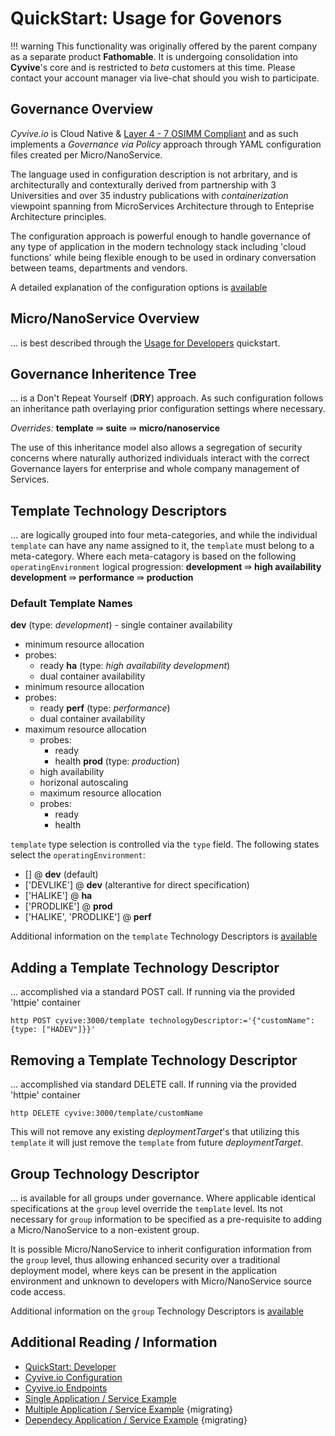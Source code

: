 # QuickStart: Usage for Govenors

!!! warning
    This functionality was originally offered by the parent company as a separate product **Fathomable**. It is undergoing consolidation into **Cyvive**'s core and is restricted to _beta_ customers at this time. Please contact your account manager via live-chat should you wish to participate.

## Governance Overview

_Cyvive.io_ is Cloud Native & [Layer 4 - 7 OSIMM Compliant](http://www.opengroup.org/soa/source-book/osimmv2/p2.htm) and as such implements a _Governance via Policy_ approach through YAML configuration files created per Micro/NanoService.

The language used in configuration description is not arbritary, and is architecturally and contexturally derived from partnership with 3 Universities and over 35 industry publications with _containerization_ viewpoint spanning from MicroServices Architecture through to Enteprise Architecture principles.

The configuration approach is powerful enough to handle governance of any type of application in the modern technology stack including 'cloud functions' while being flexible enough to be used in ordinary conversation between teams, departments and vendors.

A detailed explanation of the configuration options is [available](../configuration/index.md)

## Micro/NanoService Overview

… is best described through the [Usage for Developers](./developer.md) quickstart.

## Governance Inheritence Tree

… is a Don't Repeat Yourself (**DRY**) approach. As such configuration follows an inheritance path overlaying prior configuration settings where necessary.

_Overrides:_
**template** ⇛ **suite** ⇛ **micro/nanoservice**

The use of this inheritance model also allows a segregation of security concerns where naturally authorized individuals interact with the correct Governance layers for enterprise and whole company management of Services.

## Template Technology Descriptors

… are logically grouped into four meta-categories, and while the individual `template` can have any name assigned to it, the `template` must belong to a meta-category. Where each meta-catagory is based on the following `operatingEnvironment` logical progression:
**development** ⇛ **high availability development** ⇛ **performance** ⇛ **production**

### Default Template Names
**dev** (type: _development_)
	- single container availability
  - minimum resource allocation
  - probes:
	  - ready
**ha** (type: _high availability development_)
	- dual container availability
  - minimum resource allocation
  - probes:
	  - ready
**perf** (type: _performance_)
	- dual container availability
  - maximum resource allocation
	- probes:
		- ready
		- health
**prod** (type: _production_)
	- high availability
	- horizonal autoscaling
	- maximum resource allocation
	- probes:
		- ready
		- health

`template` type selection is controlled via the `type` field. The following states select the `operatingEnvironment`:
- [] @ **dev** (default)
- ['DEVLIKE'] @ **dev** (alterantive for direct specification)
- ['HALIKE'] @ **ha**
- ['PRODLIKE'] @ **prod**
- ['HALIKE', 'PRODLIKE'] @ **perf**

Additional information on the `template` Technology Descriptors is [available](../configuration/templates.md)

## Adding a Template Technology Descriptor

… accomplished via a standard POST call. If running via the provided 'httpie' container
```
http POST cyvive:3000/template technologyDescriptor:='{"customName": {type: ["HADEV"]}}'
```

## Removing a Template Technology Descriptor

… accomplished via standard DELETE call. If running via the provided 'httpie' container
```
http DELETE cyvive:3000/template/customName
```

This will not remove any existing _deploymentTarget_'s that utilizing this `template` it will just remove the `template` from future _deploymentTarget_.

## Group Technology Descriptor

… is available for all groups under governance. Where applicable identical specifications at the `group` level override the `template` level. Its not necessary for `group` information to be specified as a pre-requisite to adding a Micro/NanoService to a non-existent group.

It is possible Micro/NanoService to inherit configuration information from the `group` level, thus allowing enhanced security over a traditional deployment model, where keys can be present in the application environment and unknown to developers with Micro/NanoService source code access.

Additional information on the `group` Technology Descriptors is [available](./configuration/suites.md)

## Additional Reading / Information

- [QuickStart: Developer](./developer.md)
- [Cyvive.io Configuration](../../configuration)
- [Cyvive.io Endpoints](../../endpoints)
- [Single Application / Service Example](https://github.com/cyvive/example-singular)
- [Multiple Application / Service Example](https://github.com/cyvive/example-multiple) {migrating}
- [Dependecy Application / Service Example](https://github.com/cyvive/example-dependencies) {migrating}

